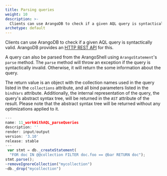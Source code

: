 ```yaml
---
title: Parsing queries
weight: 10
description: >-
  Clients can use ArangoDB to check if a given AQL query is syntactically valid
archetype: default
---
```

    
Clients can use ArangoDB to check if a given AQL query is syntactically valid. ArangoDB provides
an [HTTP REST API](../../http/queries/aql-queries.md) for this. 

A query can also be parsed from the ArangoShell using `ArangoStatement`'s `parse` method. The
`parse` method will throw an exception if the query is syntactically invalid. Otherwise, it will
return the some information about the query.

The return value is an object with the collection names used in the query listed in the
`collections` attribute, and all bind parameters listed in the `bindVars` attribute.
Additionally, the internal representation of the query, the query's abstract syntax tree, will
be returned in the `AST` attribute of the result. Please note that the abstract syntax tree
will be returned without any optimizations applied to it.

```js
---
name: 11_workWithAQL_parseQueries
description: ''
render: input/output
version: '3.10'
release: stable
---
 var stmt = db._createStatement(
  "FOR doc IN @@collection FILTER doc.foo == @bar RETURN doc");
stmt.parse();
~removeIgnoreCollection("mycollection")
~db._drop("mycollection")
```
